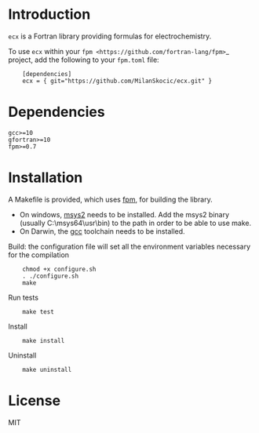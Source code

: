 # Introduction

`ecx` is a Fortran library providing formulas for electrochemistry.

To use `ecx` within your `fpm <https://github.com/fortran-lang/fpm>`_ project,
add the following to your `fpm.toml` file:

```
    [dependencies]
    ecx = { git="https://github.com/MilanSkocic/ecx.git" }
```
    

# Dependencies

```
gcc>=10
gfortran>=10
fpm>=0.7
```

# Installation

A Makefile is provided, which uses [fpm](https://fpm.fortran-lang.org), for building the library.

* On windows, [msys2](https://www.msys2.org) needs to be installed. 
  Add the msys2 binary (usually C:\\msys64\\usr\\bin) to the path in order to be able to use make.
* On Darwin, the [gcc](https://formulae.brew.sh/formula/gcc) toolchain needs to be installed.

Build: the configuration file will set all the environment variables necessary for the compilation

```
    chmod +x configure.sh
    . ./configure.sh
    make
```

Run tests

```
    make test
```


Install

```
    make install
```

Uninstall

```
    make uninstall
```


# License

MIT
